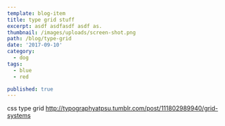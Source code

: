 ```yaml
---
template: blog-item
title: type grid stuff
excerpt: asdf asdfasdf asdf as.
thumbnail: /images/uploads/screen-shot.png
path: /blog/type-grid
date: '2017-09-10'
category: 
  - dog
tags:
  - blue
  - red

published: true
---
```


css type grid
http://typographyatpsu.tumblr.com/post/111802989940/grid-systems